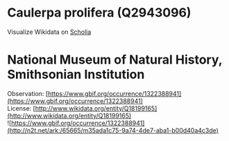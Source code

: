 
Caulerpa prolifera (Q2943096)
=============================
  
Visualize Wikidata on [Scholia](https://scholia.toolforge.org/taxon/Q2943096)
# National Museum of Natural History, Smithsonian Institution
  
Observation: [https://www.gbif.org/occurrence/1322388941](https://www.gbif.org/occurrence/1322388941)  
License: [http://www.wikidata.org/entity/Q18199165](http://www.wikidata.org/entity/Q18199165)  
![https://www.gbif.org/occurrence/1322388941](http://n2t.net/ark:/65665/m35ada1c75-9a74-4de7-aba1-b00d40a4c3de)